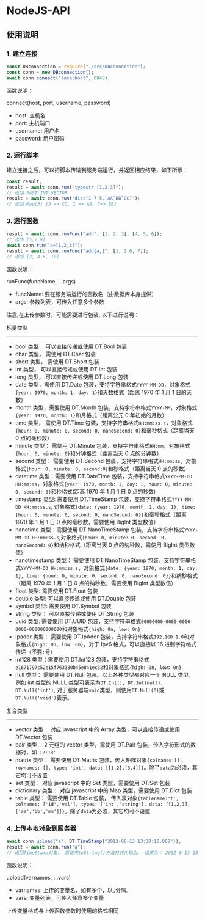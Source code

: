 # NodeJS-API

## 使用说明

### 1. 建立连接

```js
const DBconnection = require("./src/DBconnection");
const conn = new DBconnection();
await conn.connect("localhost", 8848);
```

函数说明：

connect(host, port, username, password)

- host: 主机名
- port: 主机端口
- username: 用户名
- password: 用户密码

### 2. 运行脚本

建立连接之后，可以把脚本传输到服务端运行，并返回相应结果，如下所示：

```js
const result;
result = await conn.run("typestr [1,2,3]");
// 返回 FAST INT VECTOR
result = await conn.run("dict(1 7 5,`AA`BB`CC)");
// 返回 Map(3) {5 => CC, 1 => AA, 7=> BB}
```

### 3. 运行函数

```js
result = await conn.runFunc("add", [1, 2, 3], [4, 5, 6]);
// 返回 [5,7,9]
await conn.run("a=[1,2,3]");
result = await conn.runFunc("add{a,}", [1, 2.6, 7]);
// 返回 [2, 4.6, 10]
```

函数说明：

runFunc(funcName, ...args)

- funcName: 要在服务端运行的函数名（由数据库本身提供）
- args: 参数列表，可传入任意多个参数

注意,在上传参数时，可能需要进行包装, 以下进行说明：

标量类型

---

- bool 类型， 可以直接传递或使用 DT.Bool 包装
- char 类型， 需使用 DT.Char 包装
- short 类型， 需使用 DT.Short 包装
- int 类型， 可以直接传递或使用 DT.Int 包装
- long 类型， 可以直接传递或使用 DT.Long 包装
- date 类型，需使用 DT.Date 包装，支持字符串格式`YYYY-MM-DD`，对象格式`{year: 1970, month: 1, day: 1}`和天数格式（距离 1970 年 1 月 1 日的天数）
- month 类型，需要使用 DT.Month 包装，支持字符串格式`YYYY-MM`，对象格式`{year: 1970, month: 1}`和月格式（距离公元 0 年初始的月数）
- time 类型， 需使用 DT.Time 包装，支持字符串格式`HH:mm:ss.s`，对象格式`{hour: 0, minute: 0, second: 0, nanoSecond: 0}`和毫秒格式（距离当天 0 点的毫秒数）
- minute 类型： 需使用 DT.Minute 包装，支持字符串格式`HH:mm`，对象格式`{hour: 0, minute: 0}`和分钟格式（距离当天 0 点的分钟数）
- second 类型： 需要使用 DT.Second 包装，支持字符串格式`HH:mm:ss`，对象格式`{hour: 0, minute: 0, second:0}`和秒格式（距离当天 0 点的秒数）
- datetime 类型：需要使用 DT.DateTime 包装，支持字符串格式`YYYY-MM-DD HH:mm:ss`，对象格式`{year: 1970, month: 1, day: 1, hour: 0, minute: 0, second: 0}`和秒格式(距离 1970 年 1 月 1 日 0 点的秒数)
- timestamp 类型: 需要使用 DT.TimeStamp 包装，支持字符串格式`YYYY-MM-DD HH:mm:ss.s`, 对象格式`{date: {year: 1970, month: 1, day: 1}, time: {hour: 0, minute: 0, second: 0, nanoSecond: 0}}`和毫秒格式（距离 1970 年 1 月 1 日 0 点的毫秒数，需要使用 BigInt 类型数值）
- nanotime 类型：需要使用 DT.NanoTimeStamp 包装，支持字符串格式`YYYY-MM-DD HH:mm:ss.s`,对象格式`{hour: 0, minute: 0, second: 0, nanoSecond: 0}`和纳秒格式（距离当天 0 点的纳秒数，需使用 BigInt 类型数值）
- nanotimestamp 类型： 需要使用 DT.NanoTimeStamp 包装，支持字符串格式`YYYY-MM-DD HH:mm:ss.s`，对象格式`{date: {year: 1970, month: 1, day: 1}, time: {hour: 0, minute: 0, second: 0, nanoSecond: 0}}`和纳秒格式（距离 1970 年 1 月 1 日 0 点的纳秒数，需要使用 BigInt 类型数值）
- float 类型: 需要使用 DT.Float 包装
- double 类型: 可以直接传递或使用 DT.Double 包装
- symbol 类型: 需要使用 DT.Symbol 包装
- string 类型： 可以直接传递或使用 DT.String 包装
- uuid 类型: 需要使用 DT.UUID 包装，支持字符串格式`00000000-0000-0000-0000-000000000000`和对象格式`{high: 0n, low: 0n}`
- ipaddr 类型： 需要使用 DT.IpAddr 包装，支持字符串格式`192.168.1.0`和对象格式`{high: 0n, low: 0n}`。对于 Ipv6 格式，可以直接以 16 进制字符格式传递（不要`:`号）
- int128 类型：需要使用 DT.Int128 包装，支持字符串格式`e1671797c52e15f763380b45e841ec32`和对象格式`{high: 0n, low: 0n}`
- null 类型： 需要使用 DT.Null 包装。以上各种类型都对应一个 NULL 类型，例如 int 类型的 NULL 类型可表示为`DT.Int(), DT.Int(null), DT.Null('int')`, 对于服务器端`void`类型，则使用`DT.Null(0)`或`DT.Null('void')`表示。

复合类型

---

- vector 类型： 对应 javascript 中的 Array 类型，可以直接传递或使用 DT.Vector 包装
- pair 类型： 2 元组的 vector 类型，需使用 DT.Pair 包装，传入字符形式的数据对，如`'12:18'`
- matrix 类型： 需要使用 DT.Matrix 包装，传入矩阵对象`{colnames:[], rownames: [], type: 'int', data: [[1,2],[3,4]]}`。除了`data`为必须，其它均可不设置
- set 类型： 对应 javascript 中的 Set 类型，需要使用 DT.Set 包装
- dictionary 类型： 对应 javascript 中的 Map 类型，需要使用 DT.Dict 包装
- table 类型： 需要使用 DT.Table 包装， 传入表对象`{tablename:'t', colnames: ['id','val'], types: ['int','string'], data: [[1,2,3],['aa','bb','mm']]}`。除了`data`为必须，其它均可不设置

### 4. 上传本地对象到服务器

```js
await conn.upload("a", DT.TimeStamp("2012-06-13 13:30:10.008"));
result = await conn.run("a");
// 返回TimeStamp对象， 需使用toString()方法格式化输出， 结果为： 2012-6-13 13:30:10.8000000ns
```

函数说明：

upload(varnames, ...vars)

- varnames: 上传的变量名，如有多个，以`,`分隔。
- vars: 变量列表，可传入任意多个变量

上传变量格式与上传函数参数时使用的格式相同
